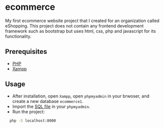 # ecommerce
My first ecommerce website project that I created for an organization called eShopping. This project does not contain any frontend development framework such as bootstrap but uses html, css, php and javascript for its functionality.

## Prerequisites
- [PHP](https://www.php.net/)
- [Xampp](https://www.apachefriends.org/download.html) 

## Usage

- After installation, open `Xampp`, open `phpmyadmin` in your brwoser, and create a new database `ecommerce1`.
- Import the [SQL file](./ecommerce.sql) in your `phpmyadmin`.
- Run the project:

```sh
  php -S localhost:8000
```
